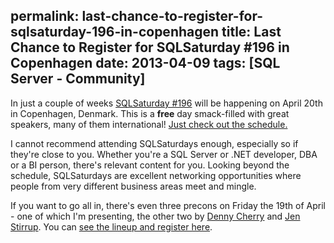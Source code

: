 permalink: last-chance-to-register-for-sqlsaturday-196-in-copenhagen
title: Last Chance to Register for SQLSaturday #196 in Copenhagen
date: 2013-04-09
tags: [SQL Server - Community]
---
In just a couple of weeks [SQLSaturday #196](http://www.sqlsaturday.com/196/eventhome.aspx) will be happening on April 20th in Copenhagen, Denmark. This is a **free** day smack-filled with great speakers, many of them international! [Just check out the schedule.](http://www.sqlsaturday.com/196/schedule.aspx)

<!-- more -->

I cannot recommend attending SQLSaturdays enough, especially so if they're close to you. Whether you're a SQL Server or .NET developer, DBA or a BI person, there's relevant content for you. Looking beyond the schedule, SQLSaturdays are excellent networking opportunities where people from very different business areas meet and mingle.

If you want to go all in, there's even three precons on Friday the 19th of April - one of which I'm presenting, the other two by [Denny Cherry](http://mrdenny.com/) and [Jen Stirrup](http://www.jenstirrup.com/). You can [see the lineup and register here](http://sqlsat196precon.eventbrite.com/).
